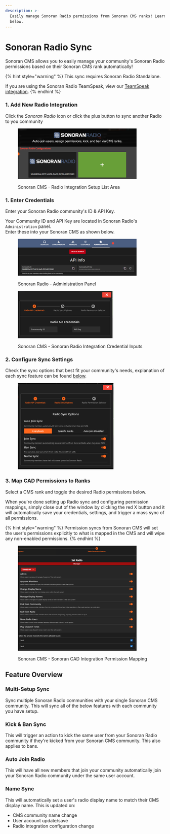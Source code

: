```yaml
---
description: >-
  Easily manage Sonoran Radio permissions from Sonoran CMS ranks! Learn more
  below.
---
```


# Sonoran Radio Sync

Sonoran CMS allows you to easily manage your community's Sonoran Radio permissions based on their Sonoran CMS rank automatically!

{% hint style="warning" %}
This sync requires Sonoran Radio Standalone.

If you are using the Sonoran Radio TeamSpeak, view our [TeamSpeak integration](teamspeak-3-role-sync/).
{% endhint %}

### 1. Add New Radio Integration

Click the _Sonoran Radio_ icon or click the plus button to sync another Radio to you community

<figure><img src="../.gitbook/assets/image (1) (1).png" alt="" width="375"><figcaption><p>Sonoran CMS - Radio Integration Setup List Area</p></figcaption></figure>

### 1. Enter Credentials

Enter your Sonoran Radio community's ID & API Key.

Your Community ID and API Key are located in Sonoran Radio's `Administration` panel.\
Enter these into your Sonoran CMS as shown below.

<figure><img src="../.gitbook/assets/image (1) (1) (1).png" alt="" width="375"><figcaption><p>Sonoran Radio - Administration Panel</p></figcaption></figure>

<figure><img src="../.gitbook/assets/image (2).png" alt="" width="299"><figcaption><p>Sonoran CMS - Sonoran Radio Integration Credential Inputs</p></figcaption></figure>

### 2. Configure Sync Settings

Check the sync options that best fit your community's needs, explanation of each sync feature can be found [below](sonoran-cad-sync.md#feature-overview).

<figure><img src="../.gitbook/assets/image (50).png" alt="" width="302"><figcaption></figcaption></figure>

### 3. Map CAD Permissions to Ranks

Select a CMS rank and toggle the desired Radio permissions below.

When you're done setting up Radio sync and configuring permission mappings, simply close out of the window by clicking the red X button and it will automatically save your credentials, settings, and trigger a mass sync of all permissions.

{% hint style="warning" %}
Permission syncs from Sonoran CMS will set the user's permissions explicitly to what is mapped in the CMS and will wipe any non-enabled permissions.
{% endhint %}

<figure><img src="../.gitbook/assets/image (51).png" alt="" width="375"><figcaption><p>Sonoran CMS - Sonoran CAD Integration Permission Mapping</p></figcaption></figure>

## Feature Overview

### Multi-Setup Sync

Sync multiple Sonoran Radio communities with your single Sonoran CMS community. This will sync all of the below features with each community you have setup.

### Kick & Ban Sync

This will trigger an action to kick the same user from your Sonoran Radio community if they're kicked from your Sonoran CMS community. This also applies to bans.

### Auto Join Radio

This will have all new members that join your community automatically join your Sonoran Radio community under the same user account.

### Name Sync

This will automatically set a user's radio display name to match their CMS display name. This is updated on:

* CMS community name change
* User account update/save
* Radio integration configuration change
